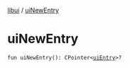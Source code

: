 [libui](index.md) / [uiNewEntry](./ui-new-entry.md)

# uiNewEntry

`fun uiNewEntry(): CPointer<`[`uiEntry`](ui-entry.md)`>?`
